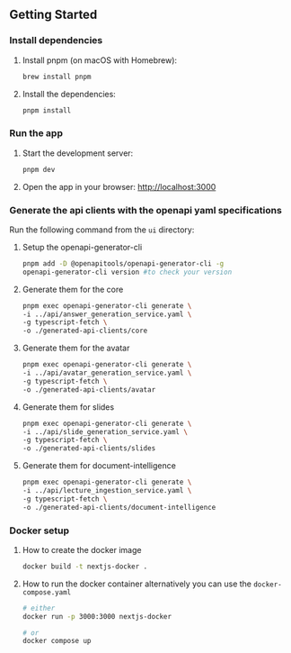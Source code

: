 ## Getting Started

### Install dependencies

1. Install pnpm (on macOS with Homebrew):
    ```bash
    brew install pnpm
    ```
2. Install the dependencies:
    ```bash
    pnpm install
    ```

### Run the app

1. Start the development server:
    ```bash
    pnpm dev
    ```
2. Open the app in your browser: [http://localhost:3000](http://localhost:3000)


### Generate the api clients with the openapi yaml specifications

Run the following command from the `ui` directory:

1. Setup the openapi-generator-cli
    ```bash
    pnpm add -D @openapitools/openapi-generator-cli -g
    openapi-generator-cli version #to check your version
    ```

2. Generate them for the core
    ```bash
    pnpm exec openapi-generator-cli generate \
    -i ../api/answer_generation_service.yaml \
    -g typescript-fetch \
    -o ./generated-api-clients/core
    ```
3. Generate them for the avatar
    ```bash
    pnpm exec openapi-generator-cli generate \
    -i ../api/avatar_generation_service.yaml \
    -g typescript-fetch \
    -o ./generated-api-clients/avatar
    ```
4. Generate them for slides
    ```bash
    pnpm exec openapi-generator-cli generate \
    -i ../api/slide_generation_service.yaml \
    -g typescript-fetch \
    -o ./generated-api-clients/slides
    ```

5. Generate them for document-intelligence
    ```bash
    pnpm exec openapi-generator-cli generate \
    -i ../api/lecture_ingestion_service.yaml \
    -g typescript-fetch \
    -o ./generated-api-clients/document-intelligence
    ```

### Docker setup
1. How to create the docker image
    ```bash
    docker build -t nextjs-docker .
    ```
2. How to run the docker container alternatively you can use the `docker-compose.yaml`
    ```bash
    # either 
    docker run -p 3000:3000 nextjs-docker

    # or
    docker compose up
    ```
